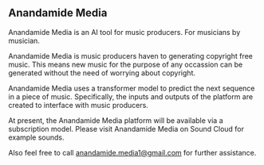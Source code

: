 ## Anandamide Media 

Anandamide Media is an AI tool for music producers. For musicians by musician.

Anandamide Media is music producers haven to generating copyright free music. This means new music for the purpose of any occassion can be generated without the need of worrying about copyright.

Anandamide Media uses a transformer model to predict the next sequence in a piece of music. Specifically, the inputs and outputs of the platform are created to interface with music producers.

At present, the Anandamide Media platform will be available via a subscription model. Please visit Anandamide Media on Sound Cloud for example sounds. 

Also feel free to call anandamide.media1@gmail.com for further assistance. 
